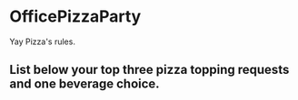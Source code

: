# OfficePizzaParty
Yay Pizza's rules.

List below your top three pizza topping requests and one beverage choice.
--------------------------------------------------------------------------
